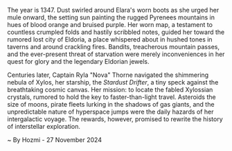 
The year is 1347.  Dust swirled around Elara's worn boots as she urged her mule onward, the setting sun painting the rugged Pyrenees mountains in hues of blood orange and bruised purple.  Her worn map, a testament to countless crumpled folds and hastily scribbled notes, guided her toward the rumored lost city of Eldoria, a place whispered about in hushed tones in taverns and around crackling fires.  Bandits, treacherous mountain passes, and the ever-present threat of starvation were merely inconveniences in her quest for glory and the legendary Eldorian jewels.

Centuries later, Captain Ryla "Nova" Thorne navigated the shimmering nebula of Xylos, her starship, the *Stardust Drifter*, a tiny speck against the breathtaking cosmic canvas.  Her mission: to locate the fabled  Xylossian crystals, rumored to hold the key to faster-than-light travel.  Asteroids the size of moons, pirate fleets lurking in the shadows of gas giants, and the unpredictable nature of hyperspace jumps were the daily hazards of her intergalactic voyage. The rewards, however, promised to rewrite the history of interstellar exploration.

~ By Hozmi - 27 November 2024
